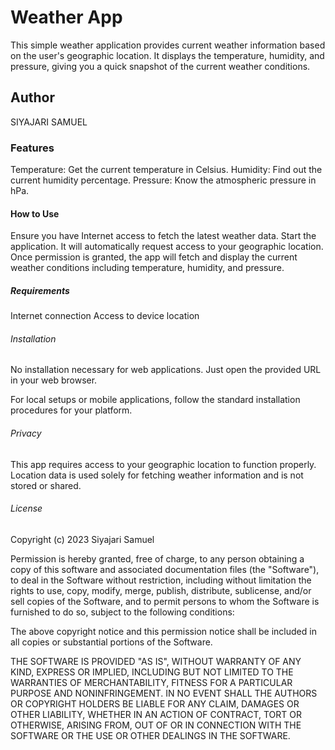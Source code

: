 # Weather App


This simple weather application provides current weather information based on the user's geographic location. It displays the temperature, humidity, and pressure, giving you a quick snapshot of the current weather conditions.

## Author

SIYAJARI SAMUEL

### Features

Temperature: Get the current temperature in Celsius.
Humidity: Find out the current humidity percentage.
Pressure: Know the atmospheric pressure in hPa.

#### How to Use
Ensure you have Internet access to fetch the latest weather data.
Start the application. It will automatically request access to your geographic location.
Once permission is granted, the app will fetch and display the current weather conditions including temperature, humidity, and pressure.

##### Requirements
Internet connection
Access to device location

###### Installation
No installation necessary for web applications. Just open the provided URL in your web browser.

For local setups or mobile applications, follow the standard installation procedures for your platform.

###### Privacy
This app requires access to your geographic location to function properly. Location data is used solely for fetching weather information and is not stored or shared.

###### License

Copyright (c) 2023 Siyajari Samuel

Permission is hereby granted, free of charge, to any person obtaining a copy of this software and associated documentation files (the 
"Software"), to deal in the Software without restriction, including without limitation the rights to use, copy, modify, merge, publish, 
distribute, sublicense, and/or sell copies of the Software, and to permit persons to whom the Software is furnished to do so, subject to 
the following conditions:

The above copyright notice and this permission notice shall be included in all copies or substantial portions of the Software.

THE SOFTWARE IS PROVIDED "AS IS", WITHOUT WARRANTY OF ANY KIND, EXPRESS OR IMPLIED, INCLUDING BUT NOT LIMITED TO THE WARRANTIES OF 
MERCHANTABILITY, FITNESS FOR A PARTICULAR PURPOSE AND NONINFRINGEMENT. IN NO EVENT SHALL THE AUTHORS OR COPYRIGHT HOLDERS BE LIABLE FOR ANY 
CLAIM, DAMAGES OR OTHER LIABILITY, WHETHER IN AN ACTION OF CONTRACT, TORT OR OTHERWISE, ARISING FROM, OUT OF OR IN CONNECTION WITH THE 
SOFTWARE OR THE USE OR OTHER DEALINGS IN THE SOFTWARE.
